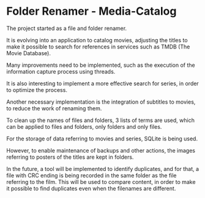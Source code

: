 # Folder Renamer - Media-Catalog

The project started as a file and folder renamer. 

It is evolving into an application to catalog movies, adjusting the titles to make it possible to search for references in services such as TMDB (The Movie Database). 

Many improvements need to be implemented, such as the execution of the information capture process using threads. 

It is also interesting to implement a more effective search for series, in order to optimize the process. 

Another necessary implementation is the integration of subtitles to movies, to reduce the work of renaming them.

To clean up the names of files and folders, 3 lists of terms are used, which can be applied to files and folders, only folders and only files.

For the storage of data referring to movies and series, SQLite is being used.

However, to enable maintenance of backups and other actions, the images referring to posters of the titles are kept in folders.

In the future, a tool will be implemented to identify duplicates, and for that, a file with CRC ending is being recorded in the same folder as the file referring to the film. This will be used to compare content, in order to make it possible to find duplicates even when the filenames are different.

